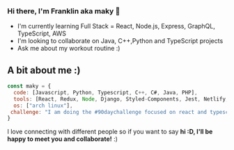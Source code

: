 ### Hi there, I'm Franklin aka maky 👋
- I'm currently learning Full Stack = React, Node.js, Express, GraphQL, TypeScript, AWS
- I'm looking to collaborate on Java, C++,Python and TypeScript projects
- Ask me about my workout routine :)

## A bit about me :)

```javascript
const maky = {
  code: [Javascript, Python, Typescript, C++, C#, Java, PHP],
  tools: [React, Redux, Node, Django, Styled-Components, Jest, Netlify, mySQL],
  os: ["arch linux"],
 challenge: "I am doing the #90daychallenge focused on react and typescript"
}
```
I love connecting with different people</b> so if you want to say <b>hi :D, I'll be happy to meet you and collaborate!</b> :)</em>
<!--
**makyfj/makyfj** is a ✨ _special_ ✨ repository because its `README.md` (this file) appears on your GitHub profile.

Here are some ideas to get you started:

- 🔭 I’m currently working on ...
- 🌱 I’m currently learning ...
- 👯 I’m looking to collaborate on ...
- 🤔 I’m looking for help with ...
- 💬 Ask me about ...
- 📫 How to reach me: ...
- 😄 Pronouns: ...
- ⚡ Fun fact: ...
-->
